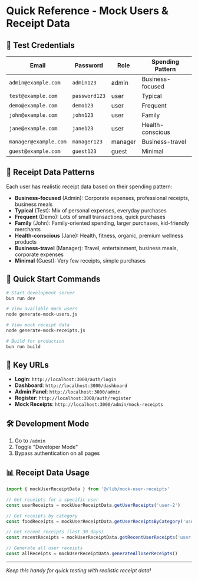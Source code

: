 # Quick Reference - Mock Users & Receipt Data

## 🔐 Test Credentials

| **Email**             | **Password**  | **Role** | **Spending Pattern** |
| --------------------- | ------------- | -------- | -------------------- |
| `admin@example.com`   | `admin123`    | admin    | Business-focused     |
| `test@example.com`    | `password123` | user     | Typical              |
| `demo@example.com`    | `demo123`     | user     | Frequent             |
| `john@example.com`    | `john123`     | user     | Family               |
| `jane@example.com`    | `jane123`     | user     | Health-conscious     |
| `manager@example.com` | `manager123`  | manager  | Business-travel      |
| `guest@example.com`   | `guest123`    | guest    | Minimal              |

## 🧾 Receipt Data Patterns

Each user has realistic receipt data based on their spending pattern:

- **Business-focused** (Admin): Corporate expenses, professional receipts, business meals
- **Typical** (Test): Mix of personal expenses, everyday purchases
- **Frequent** (Demo): Lots of small transactions, quick purchases
- **Family** (John): Family-oriented spending, larger purchases, kid-friendly merchants
- **Health-conscious** (Jane): Health, fitness, organic, premium wellness products
- **Business-travel** (Manager): Travel, entertainment, business meals, corporate expenses
- **Minimal** (Guest): Very few receipts, simple purchases

## 🚀 Quick Start Commands

```bash
# Start development server
bun run dev

# View available mock users
node generate-mock-users.js

# View mock receipt data
node generate-mock-receipts.js

# Build for production
bun run build
```

## 📱 Key URLs

- **Login**: `http://localhost:3000/auth/login`
- **Dashboard**: `http://localhost:3000/dashboard`
- **Admin Panel**: `http://localhost:3000/admin`
- **Register**: `http://localhost:3000/auth/register`
- **Mock Receipts**: `http://localhost:3000/admin/mock-receipts`

## 🛠️ Development Mode

1. Go to `/admin`
2. Toggle "Developer Mode"
3. Bypass authentication on all pages

## 📊 Receipt Data Usage

```typescript
import { mockUserReceiptData } from '@/lib/mock-user-receipts'

// Get receipts for a specific user
const userReceipts = mockUserReceiptData.getUserReceipts('user-2')

// Get receipts by category
const foodReceipts = mockUserReceiptData.getUserReceiptsByCategory('user-2', 'Food & Dining')

// Get recent receipts (last 30 days)
const recentReceipts = mockUserReceiptData.getRecentUserReceipts('user-2', 30)

// Generate all user receipts
const allReceipts = mockUserReceiptData.generateAllUserReceipts()
```

---

_Keep this handy for quick testing with realistic receipt data!_
